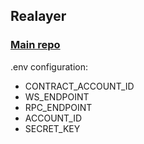 Realayer
---------

### [Main repo](https://github.com/NutiNaguti/near-bridge)

.env configuration:

 - CONTRACT_ACCOUNT_ID
 - WS_ENDPOINT
 - RPC_ENDPOINT
 - ACCOUNT_ID
 - SECRET_KEY
